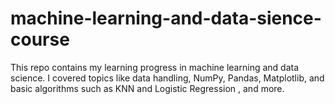 # machine-learning-and-data-sience-course
This repo contains my learning progress in machine learning and data science. I covered topics like data handling, NumPy, Pandas, Matplotlib, and basic algorithms such as KNN and Logistic Regression , and more.

